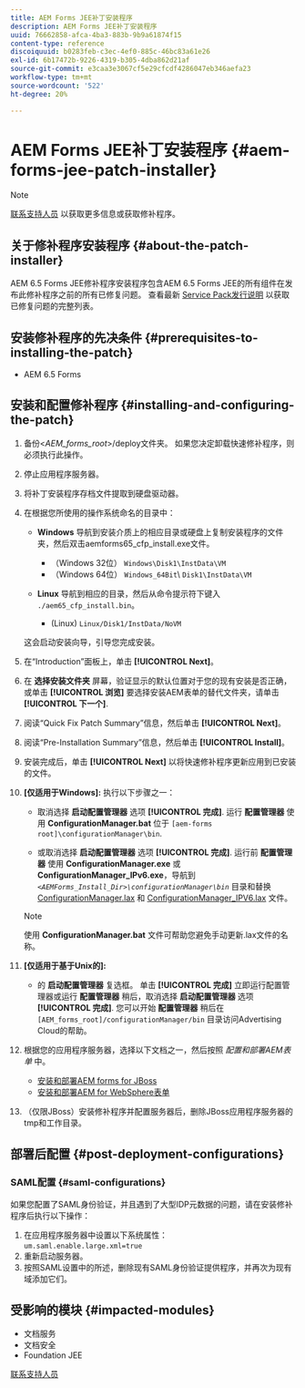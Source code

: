 ```yaml
---
title: AEM Forms JEE补丁安装程序
description: AEM Forms JEE补丁安装程序
uuid: 76662858-afca-4ba3-883b-9b9a61874f15
content-type: reference
discoiquuid: b0283feb-c3ec-4ef0-885c-46bc83a61e26
exl-id: 6b17472b-9226-4319-b305-4dba862d21af
source-git-commit: e3caa3e3067cf5e29cfcdf4286047eb346aefa23
workflow-type: tm+mt
source-wordcount: '522'
ht-degree: 20%

---
```


# AEM Forms JEE补丁安装程序 {#aem-forms-jee-patch-installer}

>[!NOTE]
>
>[联系支持人员](https://www.adobe.com/cn/account/sign-in.supportportal.html) 以获取更多信息或获取修补程序。

## 关于修补程序安装程序 {#about-the-patch-installer}

AEM 6.5 Forms JEE修补程序安装程序包含AEM 6.5 Forms JEE的所有组件在发布此修补程序之前的所有已修复问题。 查看最新  [Service Pack发行说明](release-notes.md) 以获取已修复问题的完整列表。

## 安装修补程序的先决条件 {#prerequisites-to-installing-the-patch}

* AEM 6.5 Forms

## 安装和配置修补程序 {#installing-and-configuring-the-patch}

1. 备份&lt;*AEM_forms_root*>/deploy文件夹。 如果您决定卸载快速修补程序，则必须执行此操作。
1. 停止应用程序服务器。
1. 将补丁安装程序存档文件提取到硬盘驱动器。
1. 在根据您所使用的操作系统命名的目录中：

   * **Windows**
导航到安装介质上的相应目录或硬盘上复制安装程序的文件夹，然后双击aemforms65_cfp_install.exe文件。

      * （Windows 32位） `Windows\Disk1\InstData\VM`
      * （Windows 64位） `Windows_64Bit`\ `Disk1\InstData\VM`
   * **Linux**
导航到相应的目录，然后从命令提示符下键入 
`./aem65_cfp_install.bin`。

      * (Linux) `Linux/Disk1/InstData/NoVM`

   这会启动安装向导，引导您完成安装。

1. 在“Introduction”面板上，单击 **[!UICONTROL Next]**。
1. 在 **选择安装文件夹** 屏幕，验证显示的默认位置对于您的现有安装是否正确，或单击 **[!UICONTROL 浏览]** 要选择安装AEM表单的替代文件夹，请单击 **[!UICONTROL 下一个]**.
1. 阅读“Quick Fix Patch Summary”信息，然后单击 **[!UICONTROL Next]**。
1. 阅读“Pre-Installation Summary”信息，然后单击 **[!UICONTROL Install]**。
1. 安装完成后，单击 **[!UICONTROL Next]** 以将快速修补程序更新应用到已安装的文件。

1. **[仅适用于Windows]:** 执行以下步骤之一：
   * 取消选择 **启动配置管理器** 选项 **[!UICONTROL 完成]**. 运行 **配置管理器** 使用 **ConfigurationManager.bat** 位于 `[aem-forms root]\configurationManager\bin`.

   * 或取消选择 **启动配置管理器** 选项 **[!UICONTROL 完成]**. 运行前 **配置管理器** 使用 **ConfigurationManager.exe** 或 **ConfigurationManager_IPv6.exe**，导航到 *`<AEMForms_Install_Dir>\configurationManager\bin`* 目录和替换 [ConfigurationManager.lax](/help/assets/ConfigurationManager.lax) 和 [ConfigurationManager_IPV6.lax](/help/assets/ConfigurationManager_IPv6.lax) 文件。
   >[!NOTE]
   >使用 **ConfigurationManager.bat** 文件可帮助您避免手动更新.lax文件的名称。

1. **[仅适用于基于Unix的]:**

   * 的 **启动配置管理器** 复选框。 单击 **[!UICONTROL 完成]** 立即运行配置管理器或运行 **配置管理器** 稍后，取消选择 **启动配置管理器** 选项 **[!UICONTROL 完成]**. 您可以开始 **配置管理器** 稍后在 `[AEM_forms_root]/configurationManager/bin` 目录访问Advertising Cloud的帮助。

1. 根据您的应用程序服务器，选择以下文档之一，然后按照 *配置和部署AEM表单* 中。

   * [安装和部署AEM forms for JBoss](https://www.adobe.com/go/learn_aemforms_installJBoss_65)
   * [安装和部署AEM for WebSphere表单](https://www.adobe.com/go/learn_aemforms_installWebSphere_65)

1. （仅限JBoss）安装修补程序并配置服务器后，删除JBoss应用程序服务器的tmp和工作目录。

## 部署后配置 {#post-deployment-configurations}

### SAML配置 {#saml-configurations}

如果您配置了SAML身份验证，并且遇到了大型IDP元数据的问题，请在安装修补程序后执行以下操作：

1. 在应用程序服务器中设置以下系统属性：\
   `um.saml.enable.large.xml=true`
1. 重新启动服务器。
1. 按照SAML设置中的所述，删除现有SAML身份验证提供程序，并再次为现有域添加它们。

## 受影响的模块 {#impacted-modules}

* 文档服务
* 文档安全
* Foundation JEE

[联系支持人员](https://www.adobe.com/account/sign-in.supportportal.html)
